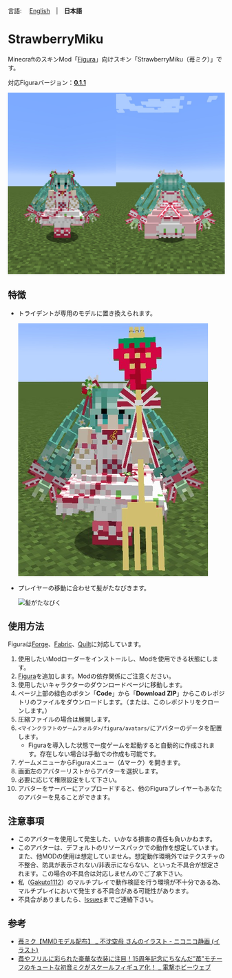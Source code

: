 言語: 　[English](./README.md)　|　**日本語**

# StrawberryMiku
MinecraftのスキンMod「[Figura](https://modrinth.com/mod/figura)」向けスキン「StrawberryMiku（苺ミク）」です。

対応Figuraバージョン：[**0.1.1**](https://modrinth.com/mod/figura/version/0.1.1+1.20.1-0f8b7a9)

![メイン画像](./README_images/main.jpg)

## 特徴
- トライデントが専用のモデルに置き換えられます。

  ![トライデントの専用モデル](./README_images/trident.jpg)

- プレイヤーの移動に合わせて髪がたなびきます。

  ![髪がたなびく](./README_images/hair.gif)

## 使用方法
Figuraは[Forge](https://files.minecraftforge.net/net/minecraftforge/forge/)、[Fabric](https://fabricmc.net/)、[Quilt](https://quiltmc.org/)に対応しています。

1. 使用したいModローダーをインストールし、Modを使用できる状態にします。
2. [Figura](https://modrinth.com/mod/figura)を追加します。Modの依存関係にご注意ください。
3. 使用したいキャラクターのダウンロードページに移動します。
4. ページ上部の緑色のボタン「**Code**」から「**Download ZIP**」からこのレポジトリのファイルをダウンロードします。（または、このレポジトリをクローンします。）
5. 圧縮ファイルの場合は展開します。
6. `<マインクラフトのゲームフォルダ>/figura/avatars/`にアバターのデータを配置します。
   - Figuraを導入した状態で一度ゲームを起動すると自動的に作成されます。存在しない場合は手動での作成も可能です。
7. ゲームメニューからFiguraメニュー（Δマーク）を開きます。
8. 画面左のアバターリストからアバターを選択します。
9. 必要に応じて権限設定をして下さい。
10. アバターをサーバーにアップロードすると、他のFiguraプレイヤーもあなたのアバターを見ることができます。

## 注意事項
- このアバターを使用して発生した、いかなる損害の責任も負いかねます。
- このアバターは、デフォルトのリソースパックでの動作を想定しています。また、他MODの使用は想定していません。想定動作環境外ではテクスチャの不整合、防具が表示されない/非表示にならない、といった不具合が想定されます。この場合の不具合は対応しませんのでご了承下さい。
- 私（[Gakuto1112](https://github.com/Gakuto1112)）のマルチプレイで動作検証を行う環境が不十分である為、マルチプレイにおいて発生する不具合がある可能性があります。
- 不具合がありましたら、[Issues](https://github.com/Gakuto1112/StrawberryMiku/issues)までご連絡下さい。

## 参考
- [苺ミク【MMDモデル配布】 _ 不沈空母 さんのイラスト - ニコニコ静画 (イラスト)](https://seiga.nicovideo.jp/seiga/im11019402)
- [苺やフリルに彩られた豪華な衣装に注目！15周年記念にちなんだ”苺”モチーフのキュートな初音ミクがスケールフィギュア化！ _ 電撃ホビーウェブ](https://hobby.dengeki.com/news/1658674/)
